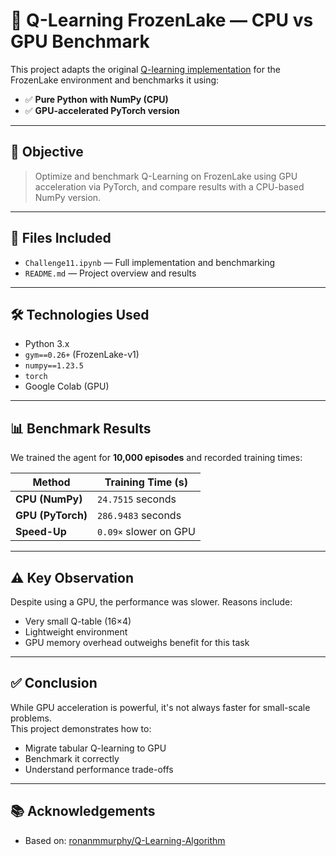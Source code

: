 # 🧠 Q-Learning FrozenLake — CPU vs GPU Benchmark

This project adapts the original [Q-learning implementation](https://github.com/ronanmmurphy/Q-Learning-Algorithm) for the FrozenLake environment and benchmarks it using:

- ✅ **Pure Python with NumPy (CPU)**
- ✅ **GPU-accelerated PyTorch version**

---

## 🎯 Objective

> Optimize and benchmark Q-Learning on FrozenLake using GPU acceleration via PyTorch, and compare results with a CPU-based NumPy version.

---

## 📁 Files Included

- `Challenge11.ipynb` — Full implementation and benchmarking
- `README.md` — Project overview and results

---

## 🛠 Technologies Used

- Python 3.x
- `gym==0.26+` (FrozenLake-v1)
- `numpy==1.23.5`
- `torch`
- Google Colab (GPU)

---

## 📊 Benchmark Results

We trained the agent for **10,000 episodes** and recorded training times:

| Method            | Training Time (s)      |
|-------------------|------------------------|
| **CPU (NumPy)**   | `24.7515` seconds      |
| **GPU (PyTorch)** | `286.9483` seconds     |
| **Speed-Up**      | `0.09×` slower on GPU  |

---

## ⚠️ Key Observation

Despite using a GPU, the performance was slower. Reasons include:
- Very small Q-table (16×4)
- Lightweight environment
- GPU memory overhead outweighs benefit for this task

---

## ✅ Conclusion

While GPU acceleration is powerful, it's not always faster for small-scale problems.  
This project demonstrates how to:
- Migrate tabular Q-learning to GPU
- Benchmark it correctly
- Understand performance trade-offs

---

## 📚 Acknowledgements

- Based on: [ronanmmurphy/Q-Learning-Algorithm](https://github.com/ronanmmurphy/Q-Learning-Algorithm)
